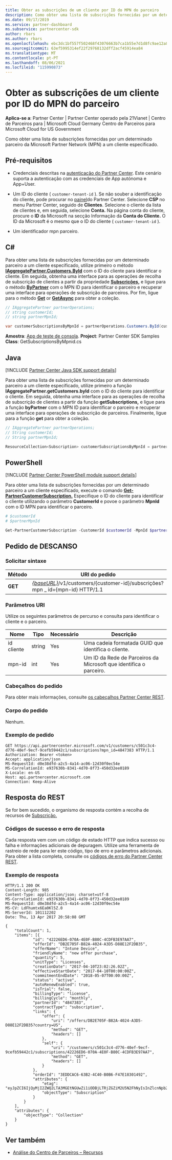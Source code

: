```yaml
---
title: Obter as subscrições de um cliente por ID do MPN do parceiro
description: Como obter uma lista de subscrições fornecidas por um determinado parceiro a um cliente especificado.
ms.date: 09/17/2019
ms.service: partner-dashboard
ms.subservice: partnercenter-sdk
author: rbars
ms.author: rbars
ms.openlocfilehash: ebc3dc1bf557f502468f43076663b7ca1b55e7d1d8fc9ae12a8e0b2a27a21b02
ms.sourcegitcommit: 63ef5995314ef22f29768132dff2acf45914ea84
ms.translationtype: MT
ms.contentlocale: pt-PT
ms.lasthandoff: 08/06/2021
ms.locfileid: "115990873"
---
```

# <a name="get-a-customers-subscriptions-by-partner-mpn-id"></a>Obter as subscrições de um cliente por ID do MPN do parceiro

**Aplica-se a**: Partner Center | Partner Center operado pela 21Vianet | Centro de Parceiros para | Microsoft Cloud Germany Centro de Parceiros para Microsoft Cloud for US Government

Como obter uma lista de subscrições fornecidas por um determinado parceiro da Microsoft Partner Network (MPN) a um cliente especificado.

## <a name="prerequisites"></a>Pré-requisitos

- Credenciais descritas na [autenticação do Partner Center](partner-center-authentication.md). Este cenário suporta a autenticação com as credenciais de App autónoma e App+User.

- Um ID do cliente ( `customer-tenant-id` ). Se não souber a identificação do cliente, pode procurar no [painel](https://partner.microsoft.com/dashboard)do Partner Center. Selecione **CSP** no menu Partner Center, seguido de **Clientes**. Selecione o cliente da lista de clientes e, em seguida, selecione **Conta.** Na página conta do cliente, procure o **ID** da Microsoft na secção Informação da **Conta do Cliente.** O ID da Microsoft é o mesmo que o ID do cliente ( `customer-tenant-id` ).

- Um identificador mpn parceiro.

## <a name="c"></a>C\#

Para obter uma lista de subscrições fornecidas por um determinado parceiro a um cliente especificado, utilize primeiro o método [**IAggregatePartner.Customers.ById**](/dotnet/api/microsoft.store.partnercenter.customers.icustomercollection.byid) com o ID do cliente para identificar o cliente. Em seguida, obtenha uma interface para as operações de recolha de subscrição de clientes a partir da propriedade [**Subscrições,**](/dotnet/api/microsoft.store.partnercenter.customers.icustomer.subscriptions) e ligue para o método [**ByPartner**](/dotnet/api/microsoft.store.partnercenter.subscriptions.isubscriptioncollection.bypartner) com o MPN ID para identificar o parceiro e recuperar uma interface para operações de subscrição de parceiros. Por fim, ligue para o método [**Get**](/dotnet/api/microsoft.store.partnercenter.genericoperations.ientireentitycollectionretrievaloperations-2.get) or [**GetAsync**](/dotnet/api/microsoft.store.partnercenter.genericoperations.ientireentitycollectionretrievaloperations-2.getasync) para obter a coleção.

```csharp
// IAggregatePartner partnerOperations;
// string customerId;
// string partnerMpnId;

var customerSubscriptionsByMpnId = partnerOperations.Customers.ById(customerId).Subscriptions.ByPartner(partnerMpnId).Get();
```

**Amostra**: [App de teste de consola](console-test-app.md). **Project**: Partner Center SDK Samples **Class**: GetSubscriptionsByMpnid.cs

## <a name="java"></a>Java

[!INCLUDE [Partner Center Java SDK support details](../includes/java-sdk-support.md)]

Para obter uma lista de subscrições fornecidas por um determinado parceiro a um cliente especificado, utilize primeiro a função **IAggregatePartner.getCustomers.byId** com o ID do cliente para identificar o cliente. Em seguida, obtenha uma interface para as operações de recolha de subscrição de clientes a partir da função **getSubscriptions,** e ligue para a função **byPartner** com o MPN ID para identificar o parceiro e recuperar uma interface para operações de subscrição de parceiros. Finalmente, ligue para a função **get** para obter a coleção.

```java
// IAggregatePartner partnerOperations;
// String customerId;
// String partnerMpnId;

ResourceCollection<Subscription> customerSubscriptionsByMpnId = partnerOperations.getCustomers().byId(customerId).getSubscriptions().byPartner(partnerMpnId).get();
```

## <a name="powershell"></a>PowerShell

[!INCLUDE [Partner Center PowerShell module support details](../includes/powershell-module-support.md)]

Para obter uma lista de subscrições fornecidas por um determinado parceiro a um cliente especificado, execute o comando [**Get-PartnerCustomerSubscription.**](https://github.com/Microsoft/Partner-Center-PowerShell/blob/master/docs/help/Get-PartnerCustomerSubscription.md) Especifique o ID do cliente para identificar o cliente utilizando o parâmetro **CustomerId** e povoe o parâmetro **MpnId** com o ID MPN para identificar o parceiro.

```powershell
# $customerId
# $partnerMpnId

Get-PartnerCustomerSubscription -CustomerId $customerId -MpnId $partnerMpnId
```

## <a name="rest-request"></a>Pedido de DESCANSO

### <a name="request-syntax"></a>Solicitar sintaxe

| Método  | URI do pedido |
|---------|----------------------------------------------------------------------------------------------------------------|
| **GET** | [*{baseURL}*](partner-center-rest-urls.md)/v1/customers/{customer-id}/subscrições?mpn \_ id={mpn-id} HTTP/1.1 |

### <a name="uri-parameters"></a>Parâmetros URI

Utilize os seguintes parâmetros de percurso e consulta para identificar o cliente e o parceiro.

| Nome        | Tipo   | Necessário | Descrição                                                 |
|-------------|--------|----------|-------------------------------------------------------------|
| id cliente | string | Yes      | Uma cadeia formatada GUID que identifica o cliente.       |
| mpn-id      | int    | Yes      | Um ID da Rede de Parceiros da Microsoft que identifica o parceiro. |

### <a name="request-headers"></a>Cabeçalhos do pedido

Para obter mais informações, consulte [os cabeçalhos Partner Center REST](headers.md).

### <a name="request-body"></a>Corpo do pedido

Nenhum.

### <a name="request-example"></a>Exemplo de pedido

```http
GET https://api.partnercenter.microsoft.com/v1/customers/c501c3c4-d776-40ef-9ecf-9cefb59442c1/subscriptions?mpn_id=4847383 HTTP/1.1
Authorization: Bearer <token>
Accept: application/json
MS-RequestId: d0e38dfd-a2c5-4a14-ac06-12d30f0ec54e
MS-CorrelationId: e937630b-8341-4d70-8f73-450d32ee0189
X-Locale: en-US
Host: api.partnercenter.microsoft.com
Connection: Keep-Alive
```

## <a name="rest-response"></a>Resposta do REST

Se for bem sucedido, o organismo de resposta contém a recolha de recursos de [Subscrição.](subscription-resources.md)

### <a name="response-success-and-error-codes"></a>Códigos de sucesso e erro de resposta

Cada resposta vem com um código de estado HTTP que indica sucesso ou falha e informações adicionais de depuragem. Utilize uma ferramenta de rastreio de rede para ler este código, tipo de erro e parâmetros adicionais. Para obter a lista completa, consulte os [códigos de erro do Partner Center REST](error-codes.md).

### <a name="response-example"></a>Exemplo de resposta

```http
HTTP/1.1 200 OK
Content-Length: 985
Content-Type: application/json; charset=utf-8
MS-CorrelationId: e937630b-8341-4d70-8f73-450d32ee0189
MS-RequestId: d0e38dfd-a2c5-4a14-ac06-12d30f0ec54e
MS-CV: LdFhumtx6Ea0Kl5Z.0
MS-ServerId: 101112202
Date: Thu, 13 Apr 2017 20:58:08 GMT

{
    "totalCount": 1,
    "items": [{
            "id": "42226ED6-070A-4E0F-B80C-4CDFB3E97AA7",
            "offerId": "DB2E705F-B82A-4024-A3D5-D88E12F2DB35",
            "offerName": "Intune Device",
            "friendlyName": "new offer purchase",
            "quantity": 5,
            "unitType": "Licenses",
            "creationDate": "2017-04-10T23:02:26.02Z",
            "effectiveStartDate": "2017-04-10T00:00:00Z",
            "commitmentEndDate": "2018-05-07T00:00:00Z",
            "status": "active",
            "autoRenewEnabled": true,
            "isTrial": false,
            "billingType": "license",
            "billingCycle": "monthly",
            "partnerId": "4847383",
            "contractType": "subscription",
            "links": {
                "offer": {
                    "uri": "/offers/DB2E705F-B82A-4024-A3D5-D88E12F2DB35?country=US",
                    "method": "GET",
                    "headers": []
                },
                "self": {
                    "uri": "/customers/c501c3c4-d776-40ef-9ecf-9cefb59442c1/subscriptions/42226ED6-070A-4E0F-B80C-4CDFB3E97AA7",
                    "method": "GET",
                    "headers": []
                }
            },
            "orderId": "3EDDCAC6-63B2-4C40-B0B6-F47E18301492",
            "attributes": {
                "etag": "eyJpZCI6IjQyMjI2ZWQ2LTA3MGEtNGUwZi1iODBjLTRjZGZiM2U5N2FhNyIsInZlcnNpb24iOjF9",
                "objectType": "Subscription"
            }
        }
    ],
    "attributes": {
        "objectType": "Collection"
    }
}
```

## <a name="see-also"></a>Ver também

- [Análise do Centro de Parceiros – Recursos](partner-center-analytics-resources.md)
